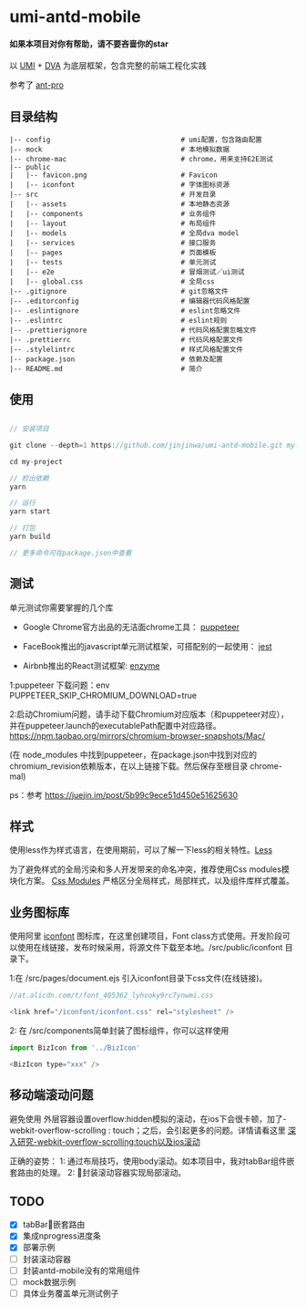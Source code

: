 # umi-antd-mobile

#### 如果本项目对你有帮助，请不要吝啬你的star

以 [UMI](https://umijs.org/zh/) + [DVA](https://dvajs.com/) 为底层框架，包含完整的前端工程化实践

参考了 [ant-pro](https://pro.ant.design/index-cn)

## 目录结构

    |-- config                                # umi配置，包含路由配置
    |-- mock                                  # 本地模拟数据
    |-- chrome-mac                            # chrome，用来支持E2E测试
    |-- public                                
    |   |-- favicon.png                       # Favicon
    |   |-- iconfont                          # 字体图标资源
    |-- src                                   # 开发目录
    |   |-- assets                            # 本地静态资源
    |   |-- components                        # 业务组件
    |   |-- layout                            # 布局组件
    |   |-- models                            # 全局dva model
    |   |-- services                          # 接口服务
    |   |-- pages                             # 页面模板
    |   |-- tests                             # 单元测试
    |   |-- e2e                               # 冒烟测试／ui测试
    |   |-- global.css                        # 全局css
    |-- .gitignore                            # git忽略文件
    |-- .editorconfig                         # 编辑器代码风格配置
    |-- .eslintignore                         # eslint忽略文件
    |-- .eslintrc                             # eslint规则
    |-- .prettierignore                       # 代码风格配置忽略文件
    |-- .prettierrc                           # 代码风格配置文件
    |-- .stylelintrc                          # 样式风格配置文件
    |-- package.json                          # 依赖及配置
    |-- README.md                             # 简介

## 使用

```javascript

// 安装项目

git clone --depth=1 https://github.com/jinjinwa/umi-antd-mobile.git my-project

cd my-project

// 检出依赖
yarn

// 运行
yarn start

// 打包
yarn build

// 更多命令可在package.json中查看
```

## 测试

单元测试你需要掌握的几个库

- Google Chrome官方出品的无洁面chrome工具： [puppeteer](https://zhaoqize.github.io/puppeteer-api-zh_CN/#/)

- FaceBook推出的javascript单元测试框架，可搭配别的一起使用： [jest](https://jestjs.io/zh-Hans/)

- Airbnb推出的React测试框架: [enzyme](https://airbnb.io/enzyme/)


1:puppeteer 下载问题：env PUPPETEER_SKIP_CHROMIUM_DOWNLOAD=true 

2:启动Chromium问题，请手动下载Chromium对应版本（和puppeteer对应），并在puppeteer.launch的executablePath配置中对应路径。
https://npm.taobao.org/mirrors/chromium-browser-snapshots/Mac/

(在 node_modules 中找到puppeteer，在package.json中找到对应的chromium_revision依赖版本，在以上链接下载。然后保存至根目录 chrome-mal)

ps：参考 https://juejin.im/post/5b99c9ece51d450e51625630  

## 样式

使用less作为样式语言，在使用期前，可以了解一下less的相关特性。[Less](http://lesscss.org/)

为了避免样式的全局污染和多人开发带来的命名冲突，推荐使用Css modules模块化方案。 [Css Modules](https://github.com/camsong/blog/issues/5)
严格区分全局样式，局部样式，以及组件库样式覆盖。

## 业务图标库
使用阿里 [iconfont](http://iconfont.cn/)  图标库，在这里创建项目，Font class方式使用。开发阶段可以使用在线链接，发布时候采用，将源文件下载至本地。/src/public/iconfont 目录下。

1:在 /src/pages/document.ejs 引入iconfont目录下css文件(在线链接)。

```javascript
//at.alicdn.com/t/font_405362_lyhvoky9rc7ynwmi.css

<link href="/iconfont/iconfont.css" rel="stylesheet" />
```

2: 在 /src/components简单封装了图标组件，你可以这样使用

```javascript
import BizIcon from '../BizIcon'

<BizIcon type="xxx" />
```

## 移动端滚动问题

避免使用 外层容器设置overflow:hidden模拟的滚动，在ios下会很卡顿，加了-webkit-overflow-scrolling : touch；之后，会引起更多的问题。详情请看这里 [深入研究-webkit-overflow-scrolling:touch以及ios滚动](https://www.cnblogs.com/xiahj/p/8036419.html)

正确的姿势：
1: 通过布局技巧，使用body滚动。如本项目中，我对tabBar组件嵌套路由的处理。
2: 封装滚动容器实现局部滚动。

## TODO

- [x] tabBar嵌套路由
- [x] 集成nprogress进度条
- [x] 部署示例
- [ ] 封装滚动容器
- [ ] 封装antd-mobile没有的常用组件
- [ ] mock数据示例
- [ ] 具体业务覆盖单元测试例子
